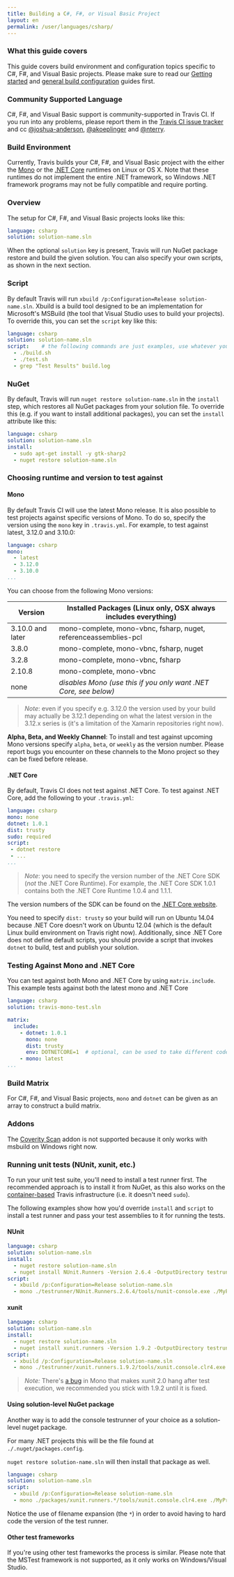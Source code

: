 ```yaml
---
title: Building a C#, F#, or Visual Basic Project
layout: en
permalink: /user/languages/csharp/
---
```


### What this guide covers

This guide covers build environment and configuration topics specific to C#, F#, and Visual Basic
projects. Please make sure to read our [Getting started](/user/getting-started/)
and [general build configuration](/user/customizing-the-build/) guides first.

### Community Supported Language

 C#, F#, and Visual Basic support is community-supported in Travis CI.
If you run into any problems, please report them in the [Travis CI issue tracker](https://github.com/travis-ci/travis-ci/issues/new)
and cc [@joshua-anderson](https://github.com/joshua-anderson), [@akoeplinger](https://github.com/akoeplinger) and [@nterry](https://github.com/nterry).

### Build Environment

Currently, Travis builds your C#, F#, and Visual Basic project with the either the [Mono](http://www.mono-project.com/) or the [.NET Core](https://github.com/dotnet/core) runtimes on Linux or OS X. Note that these runtimes do not implement the entire .NET framework, so Windows .NET framework programs may not be fully compatible and require porting.

### Overview

The setup for C#, F#, and Visual Basic projects looks like this:

```yaml
language: csharp
solution: solution-name.sln
```

When the optional `solution` key is present, Travis will run NuGet package restore and build the given solution. You can also specify your own scripts, as shown in the next section.

### Script

By default Travis will run `xbuild /p:Configuration=Release solution-name.sln`. Xbuild is a build tool designed to be an implementation for Microsoft's MSBuild (the tool that Visual Studio uses to build your projects).
To override this, you can set the `script` key like this:

```yaml
language: csharp
solution: solution-name.sln
script:    # the following commands are just examples, use whatever your build process requires
  - ./build.sh
  - ./test.sh
  - grep "Test Results" build.log
```

### NuGet

By default, Travis will run `nuget restore solution-name.sln` in the `install` step, which restores all NuGet packages from your solution file.
To override this (e.g. if you want to install additional packages), you can set the `install` attribute like this:

```yaml
language: csharp
solution: solution-name.sln
install:
  - sudo apt-get install -y gtk-sharp2
  - nuget restore solution-name.sln
```

### Choosing runtime and version to test against

#### Mono

By default Travis CI will use the latest Mono release. It is also possible to test projects against specific versions of Mono. To do so, specify the version using the `mono` key in `.travis.yml`. For example, to test against latest, 3.12.0 and 3.10.0:

```yaml
language: csharp
mono:
  - latest
  - 3.12.0
  - 3.10.0
...
```

You can choose from the following Mono versions:

| Version          | Installed Packages (Linux only, OSX always includes everything)  |
| ---------------- | ---------------------------------------------------------------- |
| 3.10.0 and later | mono-complete, mono-vbnc, fsharp, nuget, referenceassemblies-pcl |
| 3.8.0            | mono-complete, mono-vbnc, fsharp, nuget                          |
| 3.2.8            | mono-complete, mono-vbnc, fsharp                                 |
| 2.10.8           | mono-complete, mono-vbnc                                         |
| none             | *disables Mono (use this if you only want .NET Core, see below)* |

> *Note*: even if you specify e.g. 3.12.0 the version used by your build may actually be 3.12.1 depending on what the latest version in the 3.12.x series is (it's a limitation of the Xamarin repositories right now).

**Alpha, Beta, and Weekly Channel**: To install and test against upcoming Mono versions specify `alpha`, `beta`, or `weekly` as the version number. Please report bugs you encounter on these channels to the Mono project so they can be fixed before release.

#### .NET Core

By default, Travis CI does not test against .NET Core. To test against .NET Core, add the following to your `.travis.yml`:

```yml
language: csharp
mono: none
dotnet: 1.0.1
dist: trusty
sudo: required
script:
 - dotnet restore
 - ...
...
```

> *Note*: you need to specify the version number of the .NET Core SDK (_not_ the .NET Core Runtime). For example, the .NET Core SDK 1.0.1 contains both the .NET Core Runtime 1.0.4 and 1.1.1.

The version numbers of the SDK can be found on the [.NET Core website](https://dot.net/core).

You need to specify `dist: trusty` so your build will run on Ubuntu 14.04 because .NET Core doesn't work on Ubuntu 12.04 (which is the default Linux build environment on Travis right now). Additionally, since .NET Core does not define default scripts, you should provide a script that invokes `dotnet` to build, test and publish your solution.

### Testing Against Mono and .NET Core

You can test against both Mono and .NET Core by using `matrix.include`. This example tests against both the latest mono and .NET Core

```yaml
language: csharp
solution: travis-mono-test.sln

matrix:
  include:
    - dotnet: 1.0.1
      mono: none
      dist: trusty
      env: DOTNETCORE=1  # optional, can be used to take different code paths in your script
    - mono: latest
...
```

### Build Matrix

For C#, F#, and Visual Basic projects, `mono` and `dotnet` can be given as an array to construct a build matrix.

### Addons

The [Coverity Scan](/user/coverity-scan/) addon is not supported because it only works with msbuild on Windows right now.

### Running unit tests (NUnit, xunit, etc.)

To run your unit test suite, you'll need to install a test runner first. The recommended approach is to install it from NuGet, as this also works on the [container-based](http://docs.travis-ci.com/user/workers/container-based-infrastructure/) Travis infrastructure (i.e. it doesn't need `sudo`).

The following examples show how you'd override `install` and `script` to install a test runner and pass your test assemblies to it for running the tests.

#### NUnit

```yaml
language: csharp
solution: solution-name.sln
install:
  - nuget restore solution-name.sln
  - nuget install NUnit.Runners -Version 2.6.4 -OutputDirectory testrunner
script:
  - xbuild /p:Configuration=Release solution-name.sln
  - mono ./testrunner/NUnit.Runners.2.6.4/tools/nunit-console.exe ./MyProject.Tests/bin/Release/MyProject.Tests.dll
```

#### xunit

```yaml
language: csharp
solution: solution-name.sln
install:
  - nuget restore solution-name.sln
  - nuget install xunit.runners -Version 1.9.2 -OutputDirectory testrunner
script:
  - xbuild /p:Configuration=Release solution-name.sln
  - mono ./testrunner/xunit.runners.1.9.2/tools/xunit.console.clr4.exe ./MyProject.Tests/bin/Release/MyProject.Tests.dll
```

> *Note:* There's [a bug](https://github.com/mono/mono/pull/1654) in Mono that makes xunit 2.0 hang after test execution, we recommended you stick with 1.9.2 until it is fixed.

#### Using solution-level NuGet package

Another way is to add the console testrunner of your choice as a solution-level nuget package.

For many .NET projects this will be the file found at `./.nuget/packages.config`.

`nuget restore solution-name.sln` will then install that package as well.

```yaml
language: csharp
solution: solution-name.sln
script:
  - xbuild /p:Configuration=Release solution-name.sln
  - mono ./packages/xunit.runners.*/tools/xunit.console.clr4.exe ./MyProject.Tests/bin/Release/MyProject.Tests.dll
```

Notice the use of filename expansion (the `*`) in order to avoid having to hard code the version of the test runner.

#### Other test frameworks

If you're using other test frameworks the process is similar. Please note that the MSTest framework is not supported, as it only works on Windows/Visual Studio.
